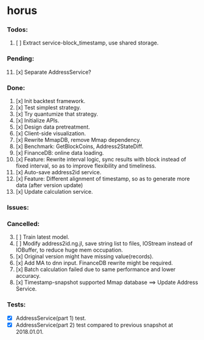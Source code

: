 # horus

### Todos:
1. [ ] Extract service-block_timestamp, use shared storage.

### Pending:
11. [x] Separate AddressService?

### Done:
1. [x] Init backtest framework.
3. [x] Test simplest strategy.
5. [x] Try quantumize that strategy.
15. [x] Initialize APIs.
3. [x] Design data pretreatment.
3. [x] Client-side visualization.
1. [x] Rewrite MmapDB, remove Mmap dependency.
1. [x] Benchmark: GetBlockCoins, Address2StateDiff.
5. [x] FinanceDB: online data loading.
5. [x] Feature: Rewrite interval logic, sync results with block instead of fixed interval, so as to improve flexibility and timeliness.
5. [x] Auto-save address2id service.
7. [x] Feature: Different alignment of timestamp, so as to generate more data (after version update)
1. [x] Update calculation service.

### Issues:

### Cancelled:
3. [ ] Train latest model.
5. [ ] Modify address2id.ng.jl, save string list to files, IOStream instead of IOBuffer, to reduce huge mem occupation.
7. [x] Original version might have missing value(records).
9. [x] Add MA to dnn input. FinanceDB rewrite might be required.
5. [x] Batch calculation failed due to same performance and lower accuracy.
3. [x] Timestamp-snapshot supported Mmap database ==> Update Address Service.

### Tests:
- [x] AddressService(part 1) test.
- [x] AddressService(part 2) test compared to previous snapshot at 2018.01.01.
